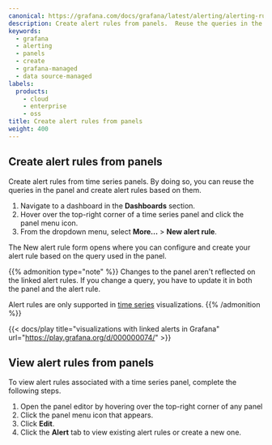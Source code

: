 ```yaml
---
canonical: https://grafana.com/docs/grafana/latest/alerting/alerting-rules/create-alerts-panels/
description: Create alert rules from panels.  Reuse the queries in the panel and create alert rules based on them.
keywords:
  - grafana
  - alerting
  - panels
  - create
  - grafana-managed
  - data source-managed
labels:
  products:
    - cloud
    - enterprise
    - oss
title: Create alert rules from panels
weight: 400
---
```


## Create alert rules from panels

Create alert rules from time series panels. By doing so, you can reuse the queries in the panel and create alert rules based on them.

1. Navigate to a dashboard in the **Dashboards** section.
2. Hover over the top-right corner of a time series panel and click the panel menu icon.
3. From the dropdown menu, select **More...** > **New alert rule**.

The New alert rule form opens where you can configure and create your alert rule based on the query used in the panel.

{{% admonition type="note" %}}
Changes to the panel aren't reflected on the linked alert rules. If you change a query, you have to update it in both the panel and the alert rule.

Alert rules are only supported in [time series](ref:time-series) visualizations.
{{% /admonition %}}

{{< docs/play title="visualizations with linked alerts in Grafana" url="https://play.grafana.org/d/000000074/" >}}

## View alert rules from panels

To view alert rules associated with a time series panel, complete the following steps.

1. Open the panel editor by hovering over the top-right corner of any panel
1. Click the panel menu icon that appears.
1. Click **Edit**.
1. Click the **Alert** tab to view existing alert rules or create a new one.
